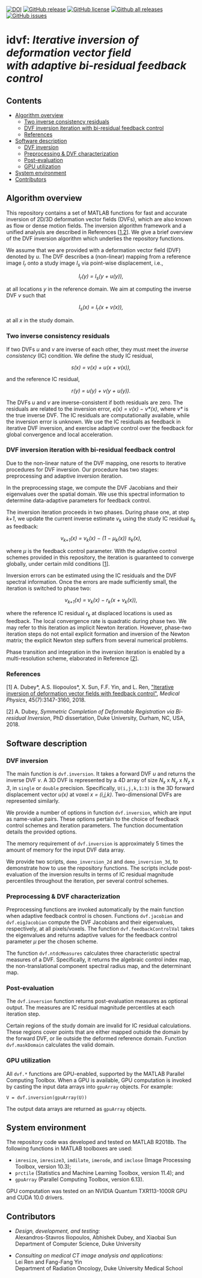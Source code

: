 [![DOI](https://zenodo.org/badge/153499710.svg)](https://zenodo.org/badge/latestdoi/153499710)
[![GitHub release](https://img.shields.io/github/release/ailiop/idvf.svg)](https://GitHub.com/ailiop/idvf/releases/)
[![GitHub license](https://img.shields.io/github/license/ailiop/idvf.svg)](https://github.com/ailiop/idvf/blob/master/LICENSE)
[![Github all releases](https://img.shields.io/github/downloads/ailiop/idvf/total.svg)](https://GitHub.com/ailiop/idvf/releases/)
[![GitHub issues](https://img.shields.io/github/issues/ailiop/idvf.svg)](https://GitHub.com/ailiop/idvf/issues/)



# idvf: _Iterative inversion of deformation vector field<br/>with adaptive bi-residual feedback control_


<a id="toc"></a>

## Contents

- [Algorithm overview](#algorithm)
	- [Two inverse consistency residuals](#ic-residuals)
	- [DVF inversion iteration with bi-residual feedback control](#inversion-iteration)
	- [References](#references)
- [Software description](#software)
	- [DVF inversion](#inversion-function)
	- [Preprocessing & DVF characterization](#preprocessing)
	- [Post-evaluation](#post-evaluation)
	- [GPU utilization](#gpu)
- [System environment](#system-reqs)
- [Contributors](#contributors)



<a id="algorithm"></a>

## Algorithm overview

This repository contains a set of MATLAB functions for fast and accurate
inversion of 2D/3D deformation vector fields (DVFs), which are also known
as flow or dense motion fields. The inversion algorithm framework and a
unified analysis are described in References [<a
href="#medphys2018">1</a>,<a href="#dukephd2018">2</a>]. We give a brief
overview of the DVF inversion algorithm which underlies the repository
functions.

We assume that we are provided with a deformation vector field (DVF)
denoted by _u_. The DVF describes a (non-linear) mapping from a reference
image _I<sub>r</sub>_ onto a study image _I<sub>s</sub>_ via point-wise
displacement, i.e.,

<p align="center"><i>
	I<sub>r</sub>(y) = I<sub>s</sub>(y + u(y)),
</i></p>

at all locations _y_ in the reference domain. We aim at computing the
inverse DVF _v_ such that

<p align="center"><i>
	I<sub>s</sub>(x) = I<sub>r</sub>(x + v(x)),
</i></p>

at all _x_ in the study domain.



<a id="ic-residuals"></a>

### Two inverse consistency residuals

If two DVFs _u_ and _v_ are inverse of each other, they must meet the
*inverse consistency* (IC) condition. We define the study IC residual,

<p align="center"><i>
	s(x) = v(x) + u(x + v(x)),
</i></p>

and the reference IC residual,

<p align="center"><i>
	r(y) = u(y) + v(y + u(y)).
</i></p>

The DVFs _u_ and _v_ are inverse-consistent if both residuals are zero. The
residuals are related to the inversion error, _e(x) = v(x) &minus; v&ast;(x)_,
where _v&ast;_ is the true inverse DVF. The IC residuals are
computationally available, while the inversion error is unknown. We use the
IC residuals as feedback in iterative DVF inversion, and exercise adaptive
control over the feedback for global convergence and local acceleration.



<a id="inversion-iteration"></a>

### DVF inversion iteration with bi-residual feedback control

Due to the non-linear nature of the DVF mapping, one resorts to iterative
procedures for DVF inversion. Our procedure has two stages: preprocessing
and adaptive inversion iteration.

In the preprocessing stage, we compute the DVF Jacobians and their
eigenvalues over the spatial domain. We use this spectral information to
determine data-adaptive parameters for feedback control.

The inversion iteration proceeds in two phases. During phase one, at step
_k+1_, we update the current inverse estimate _v<sub>k</sub>_ using the
study IC residual _s<sub>k</sub>_ as feedback:

<p align="center"><i>
	v<sub>k+1</sub>(x) = 
	v<sub>k</sub>(x) &minus; (1 &minus; μ<sub>k</sub>(x)) s<sub>k</sub>(x),
</i></p> 

where _μ_ is the feedback control parameter. With the adaptive control
schemes provided in this repository, the iteration is guaranteed to
converge globally, under certain mild conditions [<a
href="#medphys2018">1</a>].

Inversion errors can be estimated using the IC residuals and the DVF
spectral information. Once the errors are made sufficiently small, the
iteration is switched to phase two:

<p align="center"><i>
	v<sub>k+1</sub>(x) = 
	v<sub>k</sub>(x) &minus; r<sub>k</sub>(x + v<sub>k</sub>(x)), 
</i></p>

where the reference IC residual _r<sub>k</sub>_ at displaced locations is
used as feedback. The local convergence rate is quadratic during phase
two. We may refer to this iteration as implicit Newton iteration. However,
phase-two iteration steps do not entail explicit formation and inversion of
the Newton matrix; the explicit Newton step suffers from several numerical
problems.

Phase transition and integration in the inversion iteration is enabled by a
multi-resolution scheme, elaborated in Reference [<a
href="#dukephd2018">2</a>].



<a id="references"></a>

### References

<a id="medphys2018"></a>[1] A. Dubey&ast;, A.S. Iliopoulos&ast;, X. Sun,
F.F. Yin, and L. Ren, <a
href="http://dx.doi.org/10.1002/mp.12962">"Iterative inversion of
deformation vector fields with feedback control"</a>, *Medical Physics*,
45(7):3147-3160, 2018.

<a id="dukephd2018"></a>[2] A. Dubey, *Symmetric Completion of Deformable
Registration via Bi-residual Inversion*, PhD dissertation, Duke University,
Durham, NC, USA, 2018.



<a id="software"></a>

## Software description



<a id="inversion-function"></a>

### DVF inversion

The main function is `dvf.inversion`. It takes a forward DVF _u_ and
returns the inverse DVF _v_. A 3D DVF is represented by a 4D array of size
_N<sub>x</sub>_ x _N<sub>y</sub>_ x _N<sub>z</sub>_ x _3_, in `single` or
`double` precision. Specifically, `U(i,j,k,1:3)` is the 3D forward
displacement vector _u(x)_ at voxel _x = (i,j,k)_. Two-dimensional DVFs are
represented similarly.

We provide a number of options in function `dvf.inversion`, which are input
as name-value pairs. These options pertain to the choice of feedback
control schemes and iteration parameters. The function documentation
details the provided options.

The memory requirement of `dvf.inversion` is approximately 5 times the
amount of memory for the input DVF data array.

We provide two scripts, `demo_inversion_2d` and `demo_inversion_3d`, to
demonstrate how to use the repository functions. The scripts include
post-evaluation of the inversion results in terms of IC residual magnitude
percentiles throughout the iteration, per several control schemes.



<a id="preprocessing"></a>

### Preprocessing & DVF characterization

Preprocessing functions are invoked automatically by the main function when
adaptive feedback control is chosen. Functions `dvf.jacobian` and
`dvf.eigJacobian` compute the DVF Jacobians and their eigenvalues,
respectively, at all pixels/voxels. The function `dvf.feedbackControlVal`
takes the eigenvalues and returns adaptive values for the feedback control
parameter _μ_ per the chosen scheme.

The function `dvf.ntdcMeasures` calculates three characteristic spectral
measures of a DVF. Specifically, it returns the algebraic control index
map, the non-translational component spectral radius map, and the
determinant map.



<a id="post-evaluation"></a>

### Post-evaluation

The `dvf.inversion` function returns post-evaluation measures as optional
output. The measures are IC residual magnitude percentiles at each
iteration step.

Certain regions of the study domain are invalid for IC residual
calculations. These regions cover points that are either mapped outside the
domain by the forward DVF, or lie outside the deformed reference
domain. Function `dvf.maskDomain` calculates the valid domain.



<a id="gpu"></a>

### GPU utilization

All `dvf.*` functions are GPU-enabled, supported by the MATLAB Parallel
Computing Toolbox. When a GPU is available, GPU computation is invoked by
casting the input data arrays into `gpuArray` objects.  For example:

    V = dvf.inversion(gpuArray(U)) 
	
The output data arrays are returned as `gpuArray` objects.



<a id="system-reqs"></a>

## System environment

The repository code was developed and tested on MATLAB R2018b. The
following functions in MATLAB toolboxes are used:

-   `imresize`, `imresize3`, `imdilate`, `imerode`, and `imclose` (Image
    Processing Toolbox, version 10.3);
-   `prctile` (Statistics and Machine Learning Toolbox, version 11.4); and
-   `gpuArray` (Parallel Computing Toolbox, version 6.13).

GPU computation was tested on an NVIDIA Quantum TXR113-1000R GPU and CUDA
10.0 drivers.



<a id="contributors"></a>

## Contributors

-   *Design, development, and testing:*  
    Alexandros-Stavros Iliopoulos, Abhishek Dubey, and Xiaobai Sun  
    Department of Computer Science, Duke University

-   *Consulting on medical CT image analysis and applications:*  
    Lei Ren and Fang-Fang Yin  
    Department of Radiation Oncology, Duke University Medical School
